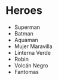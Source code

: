 # Heroes

* Superman
* Batman
* Aquaman
* Mujer Maravilla
* Linterna Verde
* Robin
* Volcán Negro
* Fantomas
